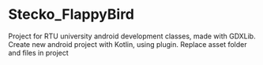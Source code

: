 # Stecko_FlappyBird
Project for RTU university android development classes, made with GDXLib.
Create new android project with Kotlin, using plugin. Replace asset folder and files in project
